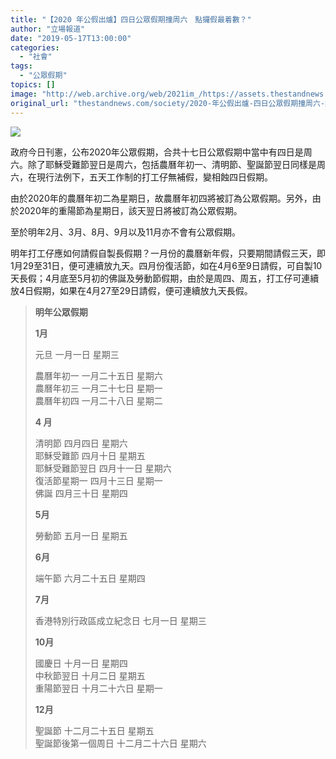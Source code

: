 ```yaml
---
title: "【2020 年公假出爐】四日公眾假期撞周六　點攞假最着數？"
author: "立場報道"
date: "2019-05-17T13:00:00"
categories:
  - "社會"
tags:
  - "公眾假期"
topics: []
image: "http://web.archive.org/web/2021im_/https://assets.thestandnews.com/media/photos/2020-11_z4ckV_C973nbj.png"
original_url: "thestandnews.com/society/2020-年公假出爐-四日公眾假期撞周六-點攞假最着數"
---
```

![](http://web.archive.org/web/2021im_/https://assets.thestandnews.com/media/photos/2020-11_z4ckV_C973nbj.png)

政府今日刊憲，公布2020年公眾假期，合共十七日公眾假期中當中有四日是周六。除了耶穌受難節翌日是周六，包括農曆年初一、清明節、聖誕節翌日同樣是周六，在現行法例下，五天工作制的打工仔無補假，變相蝕四日假期。

由於2020年的農曆年初二為星期日，故農曆年初四將被訂為公眾假期。另外，由於2020年的重陽節為星期日，該天翌日將被訂為公眾假期。

至於明年2月、3月、8月、9月以及11月亦不會有公眾假期。

明年打工仔應如何請假自製長假期？一月份的農曆新年假，只要期間請假三天，即1月29至31日，便可連續放九天。四月份復活節，如在4月6至9日請假，可自製10天長假；4月底至5月初的佛誕及勞動節假期，由於是周四、周五，打工仔可連續放4日假期，如果在4月27至29日請假，便可連續放九天長假。

> **明年公眾假期**
> 
> **1月**
> 
> 元旦 一月一日 星期三
> 
> 農曆年初一 一月二十五日 星期六  
> 農曆年初三 一月二十七日 星期一  
> 農曆年初四 一月二十八日 星期二
> 
> **4 月**
> 
> 清明節 四月四日 星期六  
> 耶穌受難節 四月十日 星期五  
> 耶穌受難節翌日 四月十一日 星期六  
> 復活節星期一 四月十三日 星期一  
> 佛誕 四月三十日 星期四
> 
> **5月**
> 
> 勞動節 五月一日 星期五
> 
> **6月**
> 
> 端午節 六月二十五日 星期四
> 
> **7月**
> 
> 香港特別行政區成立紀念日 七月一日 星期三
> 
> **10月**
> 
> 國慶日 十月一日 星期四  
> 中秋節翌日 十月二日 星期五  
> 重陽節翌日 十月二十六日 星期一
> 
> **12月**
> 
> 聖誕節 十二月二十五日 星期五  
> 聖誕節後第一個周日 十二月二十六日 星期六